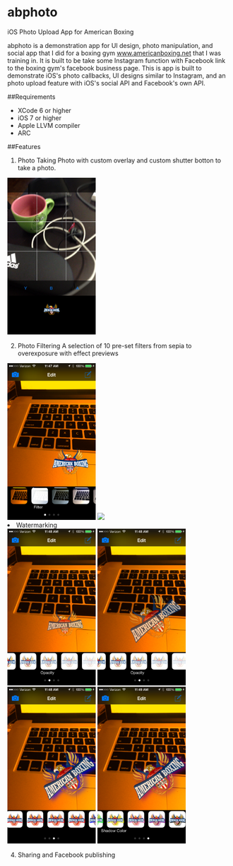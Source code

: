 # abphoto
iOS Photo Upload App for American Boxing

abphoto is a demonstration app for UI design, photo manipulation, and social app that I did for a boxing gym www.americanboxing.net that I was training in.  It is built to be take some Instagram function with Facebook link to the boxing gym's facebook business page.  This is app is built to demonstrate iOS's photo callbacks, UI designs similar to Instagram, and an photo upload feature with iOS's social API and Facebook's own API.  

##Requirements
* XCode 6 or higher
* iOS 7 or higher
* Apple LLVM compiler
* ARC

##Features
1. Photo Taking
Photo with custom overlay and custom shutter botton to take a photo.  
  <img src="screenshots/camera%20overlay.PNG" height="355" width="200" />

2. Photo Filtering
A selection of 10 pre-set filters from sepia to overexposure with effect previews
  <img src="screenshots/filter.PNG" height="355" width="200" />
  <img src="screenshots/filter%202.PNG height="355" width="200 />

3. Watermarking

<img src="screenshots/logo%20opacity.PNG" height="355" width="200" alt="Change Logo Opacity from 100% to 20%" title="Change Logo Opacity" />
<img src="screenshots/logo%20sizing%20rotation.PNG" height="355" width="200" alt="Moving sizing and rotation of watermark" title="Moving sizing and rotation of watermark" />
<img src="screenshots/logo%20drop%20shadow.PNG" height="355" width="200" />
<img src="screenshots/logo%20drop%20shadow%202.PNG" height="355" width="200" />

4. Sharing and Facebook publishing 

